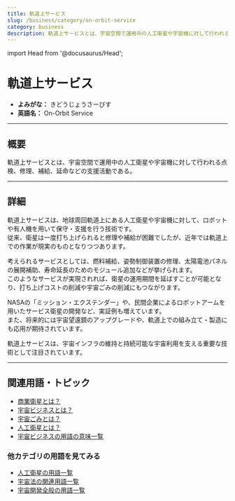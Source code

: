 ```yaml
---
title: 軌道上サービス
slug: /business/category/on-orbit-service
category: business
description: 軌道上サービスとは、宇宙空間で運用中の人工衛星や宇宙機に対して行われる保守、補給、修理などの支援活動である。
---
```


import Head from '@docusaurus/Head';

<Head>
  <script type="application/ld+json">
    {`{
      "@context": "https://schema.org",
      "@type": "DefinedTerm",
      "name": "軌道上サービス",
      "inDefinedTermSet": "https://www.space-portal.org",
      "termCode": "business/category/on-orbit-service",
      "description": "軌道上サービスとは、宇宙空間で運用中の人工衛星や宇宙機に対して行われる保守、補給、修理などの支援活動である。",
      "url": "https://www.space-portal.org/docs/business/category/on-orbit-service"
    }`}
  </script>
</Head>

# 軌道上サービス

- **よみがな：** きどうじょうさーびす  
- **英語名：** On-Orbit Service  

---

## 概要

軌道上サービスとは、宇宙空間で運用中の人工衛星や宇宙機に対して行われる点検、修理、補給、延命などの支援活動である。

---

## 詳細

軌道上サービスは、地球周回軌道上にある人工衛星や宇宙機に対して、ロボットや有人機を用いて保守・支援を行う技術です。  
従来、衛星は一度打ち上げられると修理や補給が困難でしたが、近年では軌道上での作業が現実のものとなりつつあります。  

考えられるサービスとしては、燃料補給、姿勢制御装置の修理、太陽電池パネルの展開補助、寿命延長のためのモジュール追加などが挙げられます。  
このようなサービスが実現されれば、衛星の運用期間を延ばすことが可能となり、打ち上げコストの削減や宇宙ごみの削減にもつながります。  

NASAの「ミッション・エクステンダー」や、民間企業によるロボットアームを用いたサービス衛星の開発など、実証例も増えています。  
また、将来的には宇宙望遠鏡のアップグレードや、軌道上での組み立て・製造にも応用が期待されています。  

軌道上サービスは、宇宙インフラの維持と持続可能な宇宙利用を支える重要な技術として注目されています。

---

## 関連用語・トピック

- [商業衛星とは？](/docs/satellite/type/commercial-sat/)
- [宇宙ビジネスとは？](/docs/business/space-business/)
- [宇宙ごみとは？](/docs/satellite/type/space-debris/)
- [人工衛星とは？](/docs/satellite/satellite/)
- [宇宙ビジネスの用語の意味一覧](/docs/category/business/)

### 他カテゴリの用語を見てみる

- [人工衛星の用語一覧](/docs/category/satellite/)
- [宇宙法の関連用語一覧](/docs/category/policy/)
- [宇宙開発全般の用語一覧](/docs/category/glossary/)

